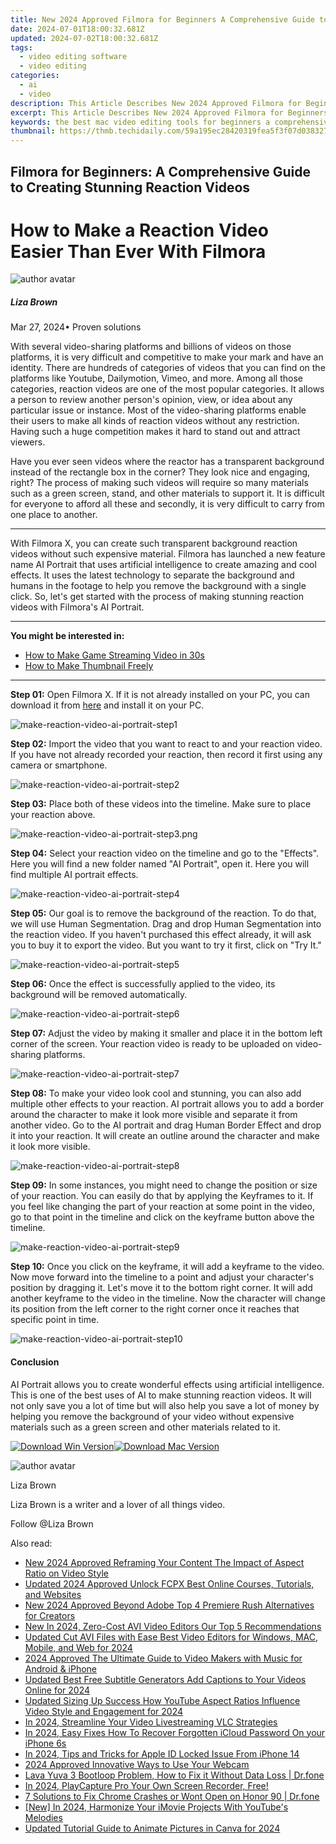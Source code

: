 ```yaml
---
title: New 2024 Approved Filmora for Beginners A Comprehensive Guide to Creating Stunning Reaction Videos
date: 2024-07-01T18:00:32.681Z
updated: 2024-07-02T18:00:32.681Z
tags: 
  - video editing software
  - video editing
categories: 
  - ai
  - video
description: This Article Describes New 2024 Approved Filmora for Beginners A Comprehensive Guide to Creating Stunning Reaction Videos
excerpt: This Article Describes New 2024 Approved Filmora for Beginners A Comprehensive Guide to Creating Stunning Reaction Videos
keywords: the best mac video editing tools for beginners a comprehensive guide,filmora for beginners a comprehensive guide to creating stunning reaction videos,cropping videos in avidemux a comprehensive guide for beginners and pros,canon camcorder video editing for beginners a comprehensive guide,free video trimming and merging tools for beginners a comprehensive guide,stop motion for beginners a comprehensive guide to getting started,a beginners guide to video editing on mac create stunning movies
thumbnail: https://thmb.techidaily.com/59a195ec28420319fea5f3f07d0383273230910a4a9660ef6c59333c64bce5cd.jpg
---
```


## Filmora for Beginners: A Comprehensive Guide to Creating Stunning Reaction Videos

# How to Make a Reaction Video Easier Than Ever With Filmora

![author avatar](https://lh5.googleusercontent.com/-AIMmjowaFs4/AAAAAAAAAAI/AAAAAAAAABc/Y5UmwDaI7HU/s250-c-k/photo.jpg)

##### Liza Brown

 Mar 27, 2024• Proven solutions

With several video-sharing platforms and billions of videos on those platforms, it is very difficult and competitive to make your mark and have an identity. There are hundreds of categories of videos that you can find on the platforms like Youtube, Dailymotion, Vimeo, and more. Among all those categories, reaction videos are one of the most popular categories. It allows a person to review another person's opinion, view, or idea about any particular issue or instance. Most of the video-sharing platforms enable their users to make all kinds of reaction videos without any restriction. Having such a huge competition makes it hard to stand out and attract viewers.

Have you ever seen videos where the reactor has a transparent background instead of the rectangle box in the corner? They look nice and engaging, right? The process of making such videos will require so many materials such as a green screen, stand, and other materials to support it. It is difficult for everyone to afford all these and secondly, it is very difficult to carry from one place to another.

---

With Filmora X, you can create such transparent background reaction videos without such expensive material. Filmora has launched a new feature name AI Portrait that uses artificial intelligence to create amazing and cool effects. It uses the latest technology to separate the background and humans in the footage to help you remove the background with a single click. So, let's get started with the process of making stunning reaction videos with Filmora's AI Portrait.

---

**You might be interested in:**

* [How to Make Game Streaming Video in 30s](https://tools.techidaily.com/wondershare/filmora/download/)
* [How to Make Thumbnail Freely](https://tools.techidaily.com/wondershare/filmora/download/)

---

**Step 01:** Open Filmora X. If it is not already installed on your PC, you can download it from [here](https://tools.techidaily.com/wondershare/filmora/download/) and install it on your PC.

![make-reaction-video-ai-portrait-step1](https://images.wondershare.com/filmora/article-images/make-reaction-video-ai-portrait-step1.png)

**Step 02:** Import the video that you want to react to and your reaction video. If you have not already recorded your reaction, then record it first using any camera or smartphone.

![make-reaction-video-ai-portrait-step2](https://images.wondershare.com/filmora/article-images/make-reaction-video-ai-portrait-step2.png)

**Step 03:** Place both of these videos into the timeline. Make sure to place your reaction above.

![make-reaction-video-ai-portrait-step3.png](https://images.wondershare.com/filmora/article-images/make-reaction-video-ai-portrait-step3.png)

**Step 04:** Select your reaction video on the timeline and go to the "Effects". Here you will find a new folder named "AI Portrait", open it. Here you will find multiple AI portrait effects.

![make-reaction-video-ai-portrait-step4](https://images.wondershare.com/filmora/article-images/make-reaction-video-ai-portrait-step4.png)

**Step 05:** Our goal is to remove the background of the reaction. To do that, we will use Human Segmentation. Drag and drop Human Segmentation into the reaction video. If you haven't purchased this effect already, it will ask you to buy it to export the video. But you want to try it first, click on "Try It."

![make-reaction-video-ai-portrait-step5](https://images.wondershare.com/filmora/article-images/make-reaction-video-ai-portrait-step5.png)

**Step 06:** Once the effect is successfully applied to the video, its background will be removed automatically.

![make-reaction-video-ai-portrait-step6](https://images.wondershare.com/filmora/article-images/make-reaction-video-ai-portrait-step6.png)

**Step 07:** Adjust the video by making it smaller and place it in the bottom left corner of the screen. Your reaction video is ready to be uploaded on video-sharing platforms.

![make-reaction-video-ai-portrait-step7](https://images.wondershare.com/filmora/article-images/make-reaction-video-ai-portrait-step7.png)

**Step 08:** To make your video look cool and stunning, you can also add multiple other effects to your reaction. AI portrait allows you to add a border around the character to make it look more visible and separate it from another video. Go to the AI portrait and drag Human Border Effect and drop it into your reaction. It will create an outline around the character and make it look more visible.

![make-reaction-video-ai-portrait-step8](https://images.wondershare.com/filmora/article-images/make-reaction-video-ai-portrait-step8.png)

**Step 09:** In some instances, you might need to change the position or size of your reaction. You can easily do that by applying the Keyframes to it. If you feel like changing the part of your reaction at some point in the video, go to that point in the timeline and click on the keyframe button above the timeline.

![make-reaction-video-ai-portrait-step9](https://images.wondershare.com/filmora/article-images/make-reaction-video-ai-portrait-step9.png)

**Step 10:** Once you click on the keyframe, it will add a keyframe to the video. Now move forward into the timeline to a point and adjust your character's position by dragging it. Let's move it to the bottom right corner. It will add another keyframe to the video in the timeline. Now the character will change its position from the left corner to the right corner once it reaches that specific point in time.

![make-reaction-video-ai-portrait-step10](https://images.wondershare.com/filmora/article-images/make-reaction-video-ai-portrait-step10.png)

#### Conclusion

AI Portrait allows you to create wonderful effects using artificial intelligence. This is one of the best uses of AI to make stunning reaction videos. It will not only save you a lot of time but will also help you save a lot of money by helping you remove the background of your video without expensive materials such as a green screen and other materials related to it.

[![Download Win Version](https://images.wondershare.com/filmora/guide/download-btn-win.jpg)](https://tools.techidaily.com/wondershare/filmora/download/)[![Download Mac Version](https://images.wondershare.com/filmora/guide/download-btn-mac.jpg)](https://tools.techidaily.com/wondershare/filmora/download/)

![author avatar](https://lh5.googleusercontent.com/-AIMmjowaFs4/AAAAAAAAAAI/AAAAAAAAABc/Y5UmwDaI7HU/s250-c-k/photo.jpg)

Liza Brown

Liza Brown is a writer and a lover of all things video.

Follow @Liza Brown

<span class="atpl-alsoreadstyle">Also read:</span>
<div><ul>
<li><a href="https://smart-video-editing.techidaily.com/new-2024-approved-reframing-your-content-the-impact-of-aspect-ratio-on-video-style/"><u>New 2024 Approved Reframing Your Content The Impact of Aspect Ratio on Video Style</u></a></li>
<li><a href="https://smart-video-editing.techidaily.com/updated-2024-approved-unlock-fcpx-best-online-courses-tutorials-and-websites/"><u>Updated 2024 Approved Unlock FCPX Best Online Courses, Tutorials, and Websites</u></a></li>
<li><a href="https://smart-video-editing.techidaily.com/new-2024-approved-beyond-adobe-top-4-premiere-rush-alternatives-for-creators/"><u>New 2024 Approved Beyond Adobe Top 4 Premiere Rush Alternatives for Creators</u></a></li>
<li><a href="https://smart-video-editing.techidaily.com/new-in-2024-zero-cost-avi-video-editors-our-top-5-recommendations/"><u>New In 2024, Zero-Cost AVI Video Editors Our Top 5 Recommendations</u></a></li>
<li><a href="https://smart-video-editing.techidaily.com/updated-cut-avi-files-with-ease-best-video-editors-for-windows-mac-mobile-and-web-for-2024/"><u>Updated Cut AVI Files with Ease Best Video Editors for Windows, MAC, Mobile, and Web for 2024</u></a></li>
<li><a href="https://smart-video-editing.techidaily.com/2024-approved-the-ultimate-guide-to-video-makers-with-music-for-android-and-iphone/"><u>2024 Approved The Ultimate Guide to Video Makers with Music for Android & iPhone</u></a></li>
<li><a href="https://smart-video-editing.techidaily.com/updated-best-free-subtitle-generators-add-captions-to-your-videos-online-for-2024/"><u>Updated Best Free Subtitle Generators Add Captions to Your Videos Online for 2024</u></a></li>
<li><a href="https://smart-video-editing.techidaily.com/updated-sizing-up-success-how-youtube-aspect-ratios-influence-video-style-and-engagement-for-2024/"><u>Updated Sizing Up Success How YouTube Aspect Ratios Influence Video Style and Engagement for 2024</u></a></li>
<li><a href="https://some-skills.techidaily.com/in-2024-streamline-your-video-livestreaming-vlc-strategies/"><u>In 2024, Streamline Your Video Livestreaming  VLC Strategies</u></a></li>
<li><a href="https://activate-lock.techidaily.com/in-2024-easy-fixes-how-to-recover-forgotten-icloud-password-on-your-iphone-6s-by-drfone-ios/"><u>In 2024, Easy Fixes How To Recover Forgotten iCloud Password On your iPhone 6s</u></a></li>
<li><a href="https://apple-account.techidaily.com/in-2024-tips-and-tricks-for-apple-id-locked-issue-from-iphone-14-by-drfone-ios/"><u>In 2024, Tips and Tricks for Apple ID Locked Issue From iPhone 14</u></a></li>
<li><a href="https://screen-video-capture.techidaily.com/2024-approved-innovative-ways-to-use-your-webcam/"><u>2024 Approved  Innovative Ways to Use Your Webcam</u></a></li>
<li><a href="https://fix-guide.techidaily.com/lava-yuva-3-bootloop-problem-how-to-fix-it-without-data-loss-drfone-by-drfone-fix-android-problems-fix-android-problems/"><u>Lava Yuva 3 Bootloop Problem, How to Fix it Without Data Loss | Dr.fone</u></a></li>
<li><a href="https://screen-sharing-recording.techidaily.com/1715860799617-in-2024-playcapture-pro-your-own-screen-recorder-free/"><u>In 2024, PlayCapture Pro  Your Own Screen Recorder, Free!</u></a></li>
<li><a href="https://howto.techidaily.com/7-solutions-to-fix-chrome-crashes-or-wont-open-on-honor-90-drfone-by-drfone-fix-android-problems-fix-android-problems/"><u>7 Solutions to Fix Chrome Crashes or Wont Open on Honor 90 | Dr.fone</u></a></li>
<li><a href="https://eaxpv-info.techidaily.com/new-in-2024-harmonize-your-imovie-projects-with-youtubes-melodies/"><u>[New] In 2024, Harmonize Your iMovie Projects With YouTube's Melodies</u></a></li>
<li><a href="https://animation-videos.techidaily.com/updated-tutorial-guide-to-animate-pictures-in-canva-for-2024/"><u>Updated Tutorial Guide to Animate Pictures in Canva for 2024</u></a></li>
</ul></div>

<ins class="adsbygoogle"
      style="display:block"
      data-ad-client="ca-pub-7571918770474297"
      data-ad-slot="8358498916"
      data-ad-format="auto"
      data-full-width-responsive="true"></ins>